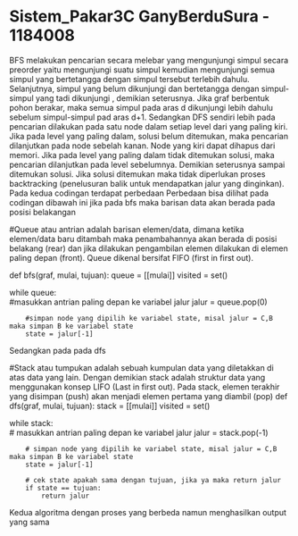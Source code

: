 # Sistem_Pakar3C GanyBerduSura - 1184008

 BFS  melakukan pencarian secara melebar yang  mengunjungi simpul secara preorder yaitu mengunjungi suatu simpul kemudian mengunjungi semua simpul yang bertetangga dengan simpul tersebut terlebih dahulu. Selanjutnya, simpul yang belum dikunjungi dan bertetangga dengan simpul-simpul yang tadi dikunjungi , demikian seterusnya. Jika graf berbentuk pohon berakar, maka semua simpul pada aras d dikunjungi lebih dahulu sebelum simpul-simpul pad aras d+1.
Sedangkan DFS sendiri lebih pada pencarian dilakukan pada satu node dalam setiap level dari yang paling kiri. Jika pada level yang paling dalam, solusi belum ditemukan, maka pencarian dilanjutkan pada node sebelah kanan. Node yang kiri dapat dihapus dari memori. Jika pada level yang paling dalam tidak ditemukan solusi, maka pencarian dilanjutkan pada level sebelumnya. Demikian seterusnya sampai ditemukan solusi. Jika solusi ditemukan maka tidak diperlukan proses backtracking (penelusuran balik untuk mendapatkan jalur yang dinginkan).
Pada kedua codingan terdapat perbedaan
Perbedaan bisa dilihat pada codingan dibawah ini
jika pada bfs maka barisan data akan berada pada posisi belakangan

#Queue atau antrian adalah barisan elemen/data, dimana ketika elemen/data baru ditambah maka penambahannya akan berada di posisi belakang (rear) dan jika dilakukan pengambilan elemen dilakukan di elemen paling depan (front). Queue dikenal bersifat FIFO (first in first out).

def bfs(graf, mulai, tujuan):
        queue = [[mulai]] 
        visited = set()

while queue:     
        #masukkan antrian paling depan ke variabel jalur
        jalur = queue.pop(0)
        
        #simpan node yang dipilih ke variabel state, misal jalur = C,B maka simpan B ke variabel state
        state = jalur[-1]


Sedangkan pada pada dfs 

#Stack atau tumpukan adalah sebuah kumpulan data yang diletakkan di atas data yang lain. Dengan demikian stack adalah struktur data yang menggunakan konsep LIFO (Last in first out). Pada stack, elemen terakhir yang disimpan (push) akan menjadi elemen pertama yang diambil (pop)
def dfs(graf, mulai, tujuan):
    stack = [[mulai]] 
    visited = set()
    
 while stack:     
        # masukkan antrian paling depan ke variabel jalur
        jalur = stack.pop(-1)
        
        # simpan node yang dipilih ke variabel state, misal jalur = C,B maka simpan B ke variabel state
        state = jalur[-1]
        
        # cek state apakah sama dengan tujuan, jika ya maka return jalur
        if state == tujuan:
            return jalur

Kedua algoritma dengan proses yang berbeda namun menghasilkan output yang sama
